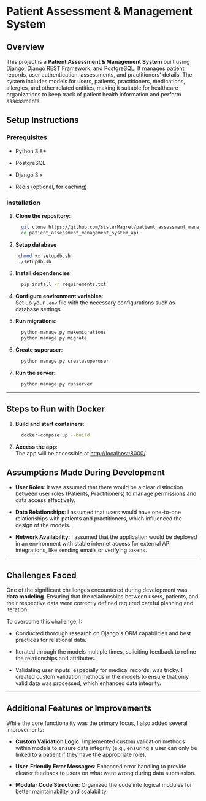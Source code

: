 # Patient Assessment & Management System

## Overview

This project is a **Patient Assessment & Management System** built using Django, Django REST Framework, and PostgreSQL. It manages patient records, user authentication, assessments, and practitioners' details. The system includes models for users, patients, practitioners, medications, allergies, and other related entities, making it suitable for healthcare organizations to keep track of patient health information and perform assessments.

## Setup Instructions

### Prerequisites

- Python 3.8+

- PostgreSQL

- Django 3.x

- Redis (optional, for caching)

### Installation

1. **Clone the repository**:

    ``` bash
      git clone https://github.com/sisterMagret/patient_assessment_management_system_api.git/
      cd patient_assessment_management_system_api
    
     ```

2. **Setup database**

     ``` bash
      chmod +x setupdb.sh
      ./setupdb.sh
     ```

3. **Install dependencies**:

    ``` bash
      pip install -r requirements.txt
    
     ```

4. **Configure environment variables**:  
    Set up your `.env` file with the necessary configurations such as database settings.

5. **Run migrations**:

    ``` bash
      python manage.py makemigrations
      python manage.py migrate
    
     ```

6. **Create superuser**:

    ``` bash
      python manage.py createsuperuser
    
     ```

7. **Run the server**:

    ``` bash
      python manage.py runserver
    
     ```

---

## Steps to Run with Docker

1. **Build and start containers**:

    ``` bash
      docker-compose up --build
    
     ```

2. **Access the app**:  
    The app will be accessible at [http://localhost:8000/](http://localhost:8000/).


## Assumptions Made During Development

- **User Roles**: It was assumed that there would be a clear distinction between user roles (Patients, Practitioners) to manage permissions and data access effectively.

- **Data Relationships**: I assumed that users would have one-to-one relationships with patients and practitioners, which influenced the design of the models.

- **Network Availability**: I assumed that the application would be deployed in an environment with stable internet access for external API integrations, like sending emails or verifying tokens.

---

## Challenges Faced

One of the significant challenges encountered during development was **data modeling**. Ensuring that the relationships between users, patients, and their respective data were correctly defined required careful planning and iteration.

To overcome this challenge, I:

- Conducted thorough research on Django's ORM capabilities and best practices for relational data.

- Iterated through the models multiple times, soliciting feedback to refine the relationships and attributes.

- Validating user inputs, especially for medical records, was tricky. I created custom validation methods in the models to ensure that only valid data was processed, which enhanced data integrity.

---

## Additional Features or Improvements

While the core functionality was the primary focus, I also added several improvements:

- **Custom Validation Logic**: Implemented custom validation methods within models to ensure data integrity (e.g., ensuring a user can only be linked to a patient if they have the appropriate role).

- **User-Friendly Error Messages**: Enhanced error handling to provide clearer feedback to users on what went wrong during data submission.

- **Modular Code Structure**: Organized the code into logical modules for better maintainability and scalability.